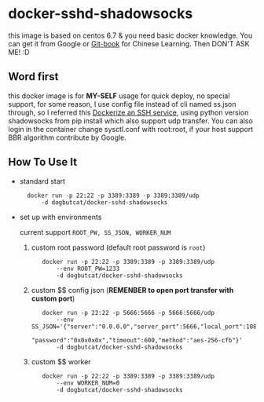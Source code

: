 # docker-sshd-shadowsocks

this image is based on centos 6.7 & you need basic docker knowledge. You can get it from Google or [Git-book](https://yeasy.gitbooks.io/docker_practice/) for Chinese Learning. Then DON'T ASK ME! :D

## Word first

this docker image is for **MY-SELF** usage for quick deploy, no special support, for some reason, I use config file instead of cli named ss.json through, so I referred this [Dockerize an SSH service](https://docs.docker.com/engine/examples/running_ssh_service/#build-an-eg_sshd-image), using python version shadowsocks from pip install which also support udp transfer. You can also login in the container change sysctl.conf with root:root, if your host support BBR algorithm contribute by Google.

## How To Use It

* standard start

        docker run -p 22:22 -p 3389:3389 -p 3389:3389/udp
            -d dogbutcat/docker-sshd-shadowsocks

* set up with environments

  current support ```ROOT_PW, SS_JSON, WORKER_NUM```

  1. custom root password (default root password is ```root```)

            docker run -p 22:22 -p 3389:3389 -p 3389:3389/udp
                --env ROOT_PW=1233
                -d dogbutcat/docker-sshd-shadowsocks

  1. custom $$ config json (**REMENBER to open port transfer with custom port**)

            docker run -p 22:22 -p 5666:5666 -p 5666:5666/udp
                --env SS_JSON='{"server":"0.0.0.0","server_port":5666,"local_port":1080,
                                "password":"0x0x0x0x","timeout":600,"method":"aes-256-cfb"}'
                -d dogbutcat/docker-sshd-shadowsocks

  1. custom $$ worker

            docker run -p 22:22 -p 3389:3389 -p 3389:3389/udp
                --env WORKER_NUM=0
                -d dogbutcat/docker-sshd-shadowsocks
